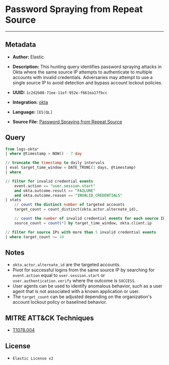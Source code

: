 # Password Spraying from Repeat Source

---

## Metadata

- **Author:** Elastic
- **Description:** This hunting query identifies password spraying attacks in Okta where the same source IP attempts to authenticate to multiple accounts with invalid credentials. Adversaries may attempt to use a single source IP to avoid detection and bypass account lockout policies.

- **UUID:** `1c2d2b08-71ee-11ef-952e-f661ea17fbcc`
- **Integration:** [okta](https://docs.elastic.co/integrations/okta)
- **Language:** `[ES|QL]`
- **Source File:** [Password Spraying from Repeat Source](../queries/initial_access_password_spraying_from_repeat_source.toml)

## Query

```sql
from logs-okta*
| where @timestamp > NOW() - 7 day

// truncate the timestamp to daily intervals
| eval target_time_window = DATE_TRUNC(1 days, @timestamp)
| where

// filter for invalid credential events
    event.action == "user.session.start"
    and okta.outcome.result == "FAILURE"
    and okta.outcome.reason == "INVALID_CREDENTIALS"
| stats
    // count the distinct number of targeted accounts
    target_count = count_distinct(okta.actor.alternate_id),

    // count the number of invalid credential events for each source IP
    source_count = count(*) by target_time_window, okta.client.ip

// filter for source IPs with more than 5 invalid credential events
| where target_count >= 10
```

## Notes

- `okta.actor.alternate_id` are the targeted accounts.
- Pivot for successful logins from the same source IP by searching for `event.action` equal to `user.session.start` or `user.authentication.verify` where the outcome is `SUCCESS`.
- User agents can be used to identify anomalous behavior, such as a user agent that is not associated with a known application or user.
- The `target_count` can be adjusted depending on the organization's account lockout policy or baselined behavior.

## MITRE ATT&CK Techniques

- [T1078.004](https://attack.mitre.org/techniques/T1078/004)

## License

- `Elastic License v2`
